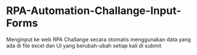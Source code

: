 # RPA-Automation-Challange-Input-Forms
Menginput ke web RPA Challange secara otomatis menggunakan data yang ada di file excel dan UI yang berubah-ubah setiap kali di submit
